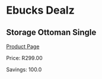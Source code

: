 
# Ebucks Dealz
## Storage Ottoman Single
[Product Page](https://www.ebucks.com/web/shop/productSelected.do?prodId=1129484323&catId=714962196)

Price: R299.00

Savings: 100.0


	